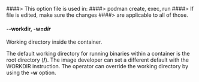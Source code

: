 ####> This option file is used in:
####> podman create, exec, run
####> If file is edited, make sure the changes
####> are applicable to all of those.

#### **--workdir**, **-w**=_dir_

Working directory inside the container.

The default working directory for running binaries within a container is the root directory (**/**).
The image developer can set a different default with the WORKDIR instruction. The operator
can override the working directory by using the **-w** option.
